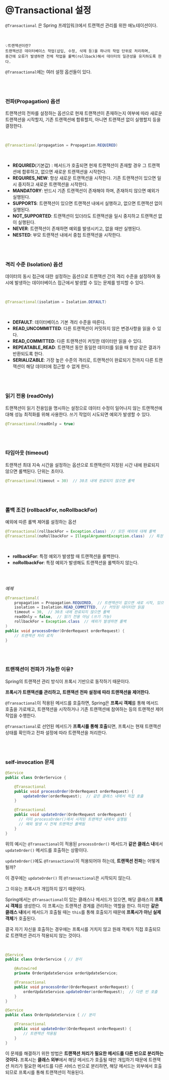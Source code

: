 # @Transactional 설정

`@Transactional` 은 Spring 프레임워크에서 트랜잭션 관리를 위한 애노테이션이다.

<br>

```
💡트랜잭션이란? 
트랜잭션은 데이터베이스 작업(삽입, 수정, 삭제 등)을 하나의 작업 단위로 처리하며, 
중간에 오류가 발생하면 전체 작업을 롤백(rollback)해서 데이터의 일관성을 유지하도록 한다.
```

`@Transactional`에는 여러 설정 옵션들이 있다.

<br><br>

### 전파(Propagation) 옵션

트랜잭션의 전파를 설정하는 옵션으로 현재 트랜잭션이 존재하는지 여부에 따라 새로운 트랜잭션을 시작할지, 기존 트랜잭션에 합류할지, 아니면 트랜잭션 없이 실행할지 등을 결정한다.

<br>

```java
@Transactional(propagation = Propagation.REQUIRED)
```

<br>

- **REQUIRED**(기본값) : 메서드가 호출되면 현재 트랜잭션이 존재할 경우 그 트랜잭션에 합류하고, 없으면 새로운 트랜잭션을 시작한다.
- **REQUIRES_NEW**: 항상 새로운 트랜잭션을 시작한다. 기존 트랜잭션이 있으면 일시 중지하고 새로운 트랜잭션을 시작한다.
- **MANDATORY**: 반드시 기존 트랜잭션이 존재해야 하며, 존재하지 않으면 예외가 실행된다.
- **SUPPORTS**: 트랜잭션이 있으면 트랜잭션 내에서 실행하고, 없으면 트랜잭션 없이 실행된다.
- **NOT_SUPPORTED**: 트랜잭션이 있더라도 트랜잭션을 일시 중지하고 트랜잭션 없이 실행된다.
- **NEVER**: 트랜잭션이 존재하면 예외를 발생시키고, 없을 때만 실행된다.
- **NESTED**: 부모 트랜잭션 내에서 중첩 트랜잭션을 시작한다.

<br><br>

### **격리 수준 (Isolation) 옵션**

데이터의 동시 접근에 대한 설정하는 옵션으로 트랜잭션 간의 격리 수준을 설정하여 동시에 발생하는 데이터베이스 접근에서 발생할 수 있는 문제를 방지할 수 있다.

<br>

```java
@Transactional(isolation = Isolation.DEFAULT)
```

<br>

- **DEFAULT**: 데이터베이스 기본 격리 수준을 따른다.
- **READ_UNCOMMITTED**: 다른 트랜잭션이 커밋하지 않은 변경사항을 읽을 수 있다.
- **READ_COMMITTED**: 다른 트랜잭션이 커밋한 데이터만 읽을 수 있다.
- **REPEATABLE_READ**: 트랜잭션 동안 동일한 데이터를 읽을 때 항상 같은 결과가 반환되도록 한다.
- **SERIALIZABLE**: 가장 높은 수준의 격리로, 트랜잭션이 완료되기 전까지 다른 트랜잭션이 해당 데이터에 접근할 수 없게 한다.

<br><br>

### **읽기 전용 (readOnly)**

트랜잭션이 읽기 전용임을 명시하는 설정으로 데이터 수정이 일어나지 않는 트랜잭션에 대해 성능 최적화를 위해 사용한다. 쓰기 작업이 시도되면 예외가 발생할 수 있다.

```java
@Transactional(readOnly = true)
```

<br><br>

### **타임아웃 (timeout)**

트랜잭션 최대 지속 시간을 설정하는 옵션으로 트랜잭션이 지정된 시간 내에 완료되지 않으면 롤백된다. 단위는 초이다.

```java
@Transactional(timeout = 30)  // 30초 내에 완료되지 않으면 롤백
```

<br><br>

### 롤백 조건 (rollbackFor, noRollbackFor)

예외에 따른 롤백 제어를 설정하는 옵션

```java
@Transactional(rollbackFor = Exception.class)  // 모든 예외에 대해 롤백
@Transactional(noRollbackFor = IllegalArgumentException.class)  // 특정 예외에 대해 롤백하지 않음
```
<br>

- **rollbackFor**: 특정 예외가 발생할 때 트랜잭션을 롤백한다.
- **noRollbackFor**: 특정 예외가 발생해도 트랜잭션을 롤백하지 않는다.

<br><br>

<i>예제</i>

```java
@Transactional(
    propagation = Propagation.REQUIRED,  // 트랜잭션이 없으면 새로 시작, 있으면 합류
    isolation = Isolation.READ_COMMITTED,  // 커밋된 데이터만 읽음
    timeout = 30,  // 30초 내에 완료되지 않으면 롤백
    readOnly = false,  // 읽기 전용 아님 (쓰기 가능)
    rollbackFor = Exception.class  // 예외가 발생하면 롤백
)
public void processOrder(OrderRequest orderRequest) {
    // 트랜잭션 처리 로직
}
```

<br><br>

### 트랜잭션이 전파가 가능한 이유?

Spring의 트랜잭션 관리 방식이 프록시 기반으로 동작하기 때문이다.

**프록시가 트랜잭션를 관리하고, 트랜잭션 전파 설정에 따라 트랜잭션을 제어한다.**

`@Transactional`이 적용된 메서드를 호출하면, Spring은 **프록시 객체**를 통해 메서드 호출을 가로채고, 트랜잭션을 시작하거나 기존 트랜잭션에 참여하는 등의 트랜잭션 제어 작업을 수행한다.

`@Transactional`로 선언된 메서드가 **프록시를 통해 호출**되면, 프록시는 현재 트랜잭션 상태를 확인하고 전파 설정에 따라 트랜잭션을 처리한다.

<br><br>

### self-invocation 문제

```java
@Service
public class OrderService {

    @Transactional
    public void processOrder(OrderRequest orderRequest) {
        updateOrder(orderRequest);  // 같은 클래스 내에서 직접 호출
    }

    @Transactional
    public void updateOrder(OrderRequest orderRequest) {
      // 이미 processOrder()에서 시작된 트랜잭션 내에서 실행됨
      // 예외 발생 시 전체 트랜잭션 롤백됨
    }
}
```

위의 예시는 `@Transactional`이 적용된 `processOrder()` 메서드가 **같은 클래스 내**에서 `updateOrder()` 메서드를 호출하는 상황이다.

`updateOrder()`에도 `@Transactional`이 적용되어야 하는데, **트랜잭션 전파**는 어떻게 될까?

이 경우에는 `updateOrder()` 의 `@Transactional`은 시작되지 않는다.

그 이유는 프록시가 개입하지 않기 때문이다.

Spring에서는 `@Transactional`이 있는 클래스나 메서드가 있으면, 해당 클래스의 **프록시 객체**를 생성한다. 이 프록시는 트랜잭션 경계를 관리하는 역할을 한다. 하지만 **같은 클래스 내**에서 메서드가 호출될 때는 `this`를 통해 호출되기 때문에 **프록시가 아닌 실제 객체**가 호출된다.  

결국 자기 자신을 호출하는 경우에는 프록시를 거치지 않고 원래 객체가 직접 호출되므로 트랜잭션 관리가 적용되지 않는 것이다.

<br>

```java
@Service
public class OrderService { // 분리

    @Autowired
    private OrderUpdateService orderUpdateService;

    @Transactional
    public void processOrder(OrderRequest orderRequest) {
        orderUpdateService.updateOrder(orderRequest);  // 다른 빈 호출
    }
}

@Service
public class OrderUpdateService { // 분리

    @Transactional
    public void updateOrder(OrderRequest orderRequest) {
        // 트랜잭션 적용됨
    }
}
```

이 문제를 해결하기 위한 방법은 **트랜잭션 처리가 필요한 메서드를 다른 빈으로 분리하는 것이다.**
프록시는 **클래스 외부**에서 해당 메서드가 호출될 때만 개입하기 때문에 트랜잭션 처리가 필요한 메서드를 다른 서비스 빈으로 분리하면, 해당 메서드는 외부에서 호출되므로 프록시를 통해 트랜잭션이 적용된다.

